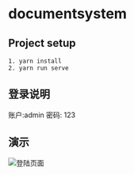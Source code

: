 # documentsystem

## Project setup
```
1. yarn install
2. yarn run serve
```

## 登录说明

账户:admin 
密码: 123

## 演示
![登陆页面](https://img.newbee.icu/J%5D8%284ZVQEET%29I6FI89D%25%29%7DC.png "在这里输入图片标题")




